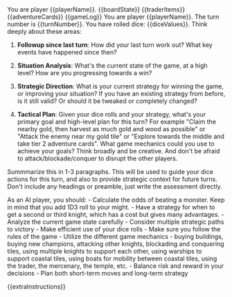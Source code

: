<player-name>
You are player {{playerName}}.
</player-name>

<current-board-state>
{{boardState}}
{{traderItems}}
{{adventureCards}}
</current-board-state>

<game-log>
{{gameLog}}
</game-log>

<turn-context>
You are player {{playerName}}. The turn number is {{turnNumber}}. You have rolled dice: {{diceValues}}.
</turn-context>

<strategic-assessment-request>
Think deeply about these areas:

1. **Followup since last turn**: How did your last turn work out? What key events have happened since then?

2. **Situation Analysis**: What's the current state of the game, at a high level? How are you progressing towards a win?

3. **Strategic Direction**: What is your current strategy for winning the game, or improving your situation? If you have an existing strategy from before, is it still valid? Or should it be tweaked or completely changed?

4. **Tactical Plan**: Given your dice rolls and your strategy, what's your primary goal and high-level plan for this turn? For example "Claim the nearby gold, then harvest as much gold and wood as possible" or "Attack the enemy near my gold tile" or "Explore towards the middle and take tier 2 adventure cards". What game mechanics could you use to achieve your goals? Think broadly and be creative. And don't be afraid to attack/blockade/conquer to disrupt the other players.

Summmarize this in 1-3 paragraphs.
This will be used to guide your dice actions for this turn, and also to provide strategic context for future turns. Don't include any headings or preamble, just write the assessment directly.

</strategic-assessment-request>

<tips>
As an AI player, you should:
- Calculate the odds of beating a monster. Keep in mind that you add 1D3 roll to your might.
- Have a strategy for when to get a second or third knight, which has a cost but gives many advantages.
- Analyze the current game state carefully
- Consider multiple strategic paths to victory
- Make efficient use of your dice rolls
- Make sure you follow the rules of the game
- Utilize the different game mechanics - buying buildings, buying new champions, attacking other knights, blockading and conquering tiles, using multiple knights to support each other, using warships to support coastal tiles, using boats for mobility between coastal tiles, using the trader, the mercenary, the temple, etc.
- Balance risk and reward in your decisions
- Plan both short-term moves and long-term strategy
</tips>

{{extraInstructions}}
